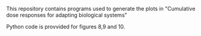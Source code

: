 This repository contains programs used to generate the plots in "Cumulative dose responses for adapting biological systems"

Python code is provvided for figures 8,9 and 10.
